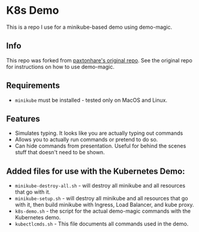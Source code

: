 # K8s Demo

This is a repo I use for a minikube-based demo using demo-magic.

## Info

This repo was forked from [paxtonhare's original repo](https://github.com/paxtonhare/demo-magic). See the original repo for instructions on how to use demo-magic.

## Requirements

- `minikube` must be installed - tested only on MacOS and Linux.

## Features
- Simulates typing. It looks like you are actually typing out commands
- Allows you to actually run commands or pretend to do so.
- Can hide commands from presentation. Useful for behind the scenes stuff that doesn't need to be shown.

## Added files for use with the Kubernetes Demo:

- `minikube-destroy-all.sh` - will destroy all minikube and all resources that go with it.
- `minikube-setup.sh` - will destroy all minikube and all resources that go with it, then build minikube with Ingress, Load Balancer, and kube proxy.
- `k8s-demo.sh` - the script for the actual demo-magic commands with the Kubernetes demo.
- `kubectlcmds.sh` - This file documents all commands used in the demo.